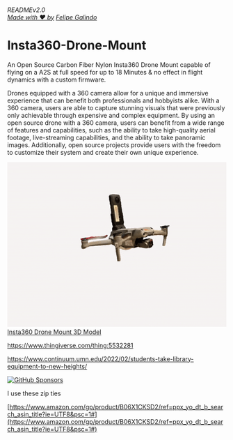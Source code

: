 ###### READMEv2.0 <br/> [Made with ❤️ by](https://github.com/sponsors/Felipegalind0) [Felipe Galindo](https://felipegalind0.github.io)

# Insta360-Drone-Mount
An Open Source Carbon Fiber Nylon Insta360 Drone Mount capable of flying on a A2S at full speed for up to 18 Minutes & no effect in flight dynamics with a custom firmware.

Drones equipped with a 360 camera allow for a unique and immersive experience that can benefit both professionals and hobbyists alike. With a 360 camera, users are able to capture stunning visuals that were previously only achievable through expensive and complex equipment. By using an open source drone with a 360 camera, users can benefit from a wide range of features and capabilities, such as the ability to take high-quality aerial footage, live-streaming capabilities, and the ability to take panoramic images. Additionally, open source projects provide users with the freedom to customize their system and create their own unique experience.

[![Env](Gifs/Insta360-Drone-Mount.gif)](https://poly.cam/capture/0CF75EFF-5A26-4E8A-AE91-CFA4F14639BB)\
[Insta360 Drone Mount 3D Model](https://poly.cam/capture/0CF75EFF-5A26-4E8A-AE91-CFA4F14639BB)

https://www.thingiverse.com/thing:5532281

https://www.continuum.umn.edu/2022/02/students-take-library-equipment-to-new-heights/

[![GitHub Sponsors](https://img.shields.io/github/sponsors/Felipegalind0?label=Sponsors&logoColor=FEC328)](https://github.com/sponsors/Felipegalind0)

I use these zip ties

[https://www.amazon.com/gp/product/B06X1CKSD2/ref=ppx_yo_dt_b_search_asin_title?ie=UTF8&psc=1#](https://www.amazon.com/gp/product/B06X1CKSD2/ref=ppx_yo_dt_b_search_asin_title?ie=UTF8&psc=1#)
